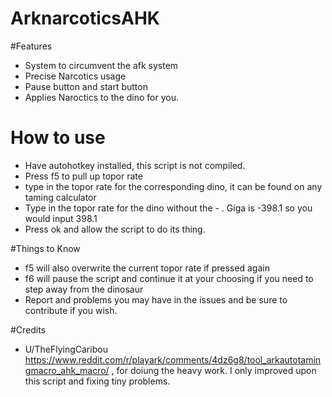 # ArknarcoticsAHK

#Features
- System to circumvent the afk system
- Precise Narcotics usage
- Pause button and start button
- Applies Naroctics to the dino for you. 


# How to use
- Have autohotkey installed, this script is not compiled. 
- Press f5 to pull up topor rate
- type in the topor rate for the corresponding dino, it can be found on any taming calculator
- Type in the topor rate for the dino without the -  . Giga is -398.1 so you would input 398.1
- Press ok and allow the script to do its thing.

#Things to Know

- f5 will also overwrite the current topor rate if pressed again
- f6 will pause the script and continue it at your choosing if you need to step away from the dinosaur
- Report and problems you may have in the issues and be sure to contribute if you wish.

#Credits
- U/TheFlyingCaribou https://www.reddit.com/r/playark/comments/4dz6g8/tool_arkautotamingmacro_ahk_macro/  , for doiung the heavy work. I only improved upon this script and fixing tiny problems.
